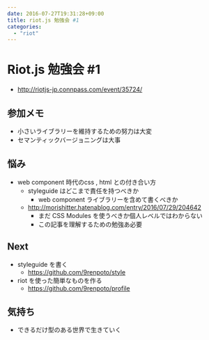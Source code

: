 ```yaml
---
date: 2016-07-27T19:31:28+09:00
title: riot.js 勉強会 #1
categories:
  - "riot"
---
```


# Riot.js 勉強会 \#1

- <http://riotjs-jp.connpass.com/event/35724/>

## 参加メモ

- 小さいライブラリーを維持するための努力は大変
- セマンティックバージョニングは大事

## 悩み

- web component 時代のcss , html との付き合い方
  - styleguide はどこまで責任を持つべきか
    - web component ライブラリーを含めて書くべきか
  - <http://morishitter.hatenablog.com/entry/2016/07/29/204642>
    - まだ CSS Modules を使うべきか個人レベルではわからない
    - この記事を理解するための勉強あ必要

## Next

- styleguide を書く
  - <https://github.com/9renpoto/style>
- riot を使った簡単なものを作る
  - <https://github.com/9renpoto/profile>

## 気持ち

- できるだけ型のある世界で生きていく
